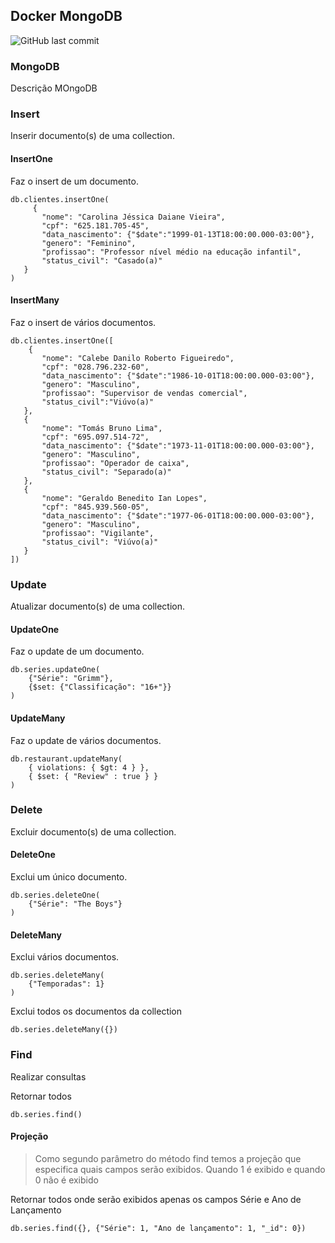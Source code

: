 ## Docker MongoDB
![GitHub last commit](https://img.shields.io/github/last-commit/AzeemIdrisi/PhoneSploit-Pro?logo=github)

### MongoDB
Descrição MOngoDB

### Insert
Inserir documento(s) de uma collection.

#### InsertOne
Faz o insert de um documento.
```
db.clientes.insertOne(
     {      
       "nome": "Carolina Jéssica Daiane Vieira", 
       "cpf": "625.181.705-45", 
       "data_nascimento": {"$date":"1999-01-13T18:00:00.000-03:00"}, 
       "genero": "Feminino", 
       "profissao": "Professor nível médio na educação infantil", 
       "status_civil": "Casado(a)"
   }
)
```

#### InsertMany
Faz o insert de vários documentos.
```
db.clientes.insertOne([
    {      
       "nome": "Calebe Danilo Roberto Figueiredo", 
       "cpf": "028.796.232-60", 
       "data_nascimento": {"$date":"1986-10-01T18:00:00.000-03:00"}, 
       "genero": "Masculino", 
       "profissao": "Supervisor de vendas comercial", 
       "status_civil":"Viúvo(a)"
   },
   {       
       "nome": "Tomás Bruno Lima", 
       "cpf": "695.097.514-72", 
       "data_nascimento": {"$date":"1973-11-01T18:00:00.000-03:00"}, 
       "genero": "Masculino", 
       "profissao": "Operador de caixa", 
       "status_civil": "Separado(a)"
   }, 
   {       
       "nome": "Geraldo Benedito Ian Lopes", 
       "cpf": "845.939.560-05", 
       "data_nascimento": {"$date":"1977-06-01T18:00:00.000-03:00"},
       "genero": "Masculino", 
       "profissao": "Vigilante", 
       "status_civil": "Viúvo(a)"
   } 
])
```

### Update
Atualizar documento(s) de uma collection.

#### UpdateOne
Faz o update de um documento.
```
db.series.updateOne(
    {"Série": "Grimm"},
    {$set: {"Classificação": "16+"}}   
)
```

#### UpdateMany
Faz o update de vários documentos.
```
db.restaurant.updateMany(
    { violations: { $gt: 4 } },
    { $set: { "Review" : true } }
)
```

### Delete
Excluir documento(s) de uma collection.

#### DeleteOne
Exclui um único documento.
```
db.series.deleteOne(
    {"Série": "The Boys"}
)
```

#### DeleteMany
Exclui vários documentos.
```
db.series.deleteMany(
    {"Temporadas": 1}
)
```

Exclui todos os documentos da collection
```
db.series.deleteMany({})
```

### Find
Realizar consultas

Retornar todos
```
db.series.find()
```

#### Projeção
> Como segundo parâmetro do método find temos a projeção que especifica quais campos serão exibidos. 
> Quando 1 é exibido e quando 0 não é exibido

Retornar todos onde serão exibidos apenas os campos Série e Ano de Lançamento
```
db.series.find({}, {"Série": 1, "Ano de lançamento": 1, "_id": 0})
```




